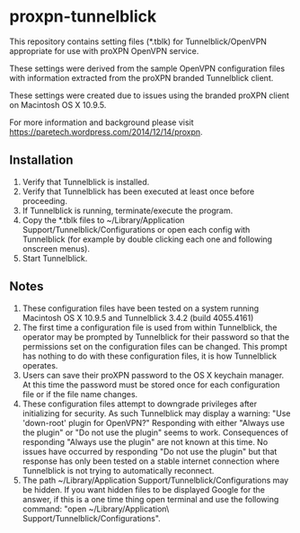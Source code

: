 proxpn-tunnelblick
==================

This repository contains setting files (*.tblk) for Tunnelblick/OpenVPN appropriate for use with proXPN OpenVPN service.

These settings were derived from the sample OpenVPN configuration files with information extracted from the proXPN branded Tunnelblick client.

These settings were created due to issues using the branded proXPN client on Macintosh OS X 10.9.5.

For more information and background please visit https://paretech.wordpress.com/2014/12/14/proxpn.

## Installation
1. Verify that Tunnelblick is installed.
2. Verify that Tunnelblick has been executed at least once before proceeding.
3. If Tunnelblick is running, terminate/execute the program.
4. Copy the *.tblk files to ~/Library/Application Support/Tunnelblick/Configurations or open each config with Tunnelblick (for example by double clicking each one and following onscreen menus).
5. Start Tunnelblick.

## Notes
1. These configuration files have been tested on a system running Macintosh OS X 10.9.5 and Tunnelblick 3.4.2 (build 4055.4161)
2. The first time a configuration file is used from within Tunnelblick, the operator may be prompted by Tunnelblick for their password so that the permissions set on the configuration files can be changed. This prompt has nothing to do with these configuration files, it is how Tunnelblick operates.
3. Users can save their proXPN password to the OS X keychain manager. At this time the password must be stored once for each configuration file or if the file name changes.
4. These configuration files attempt to downgrade privileges after initializing for security. As such Tunnelblick may display a warning: "Use 'down-root' plugin for OpenVPN?" Responding with either "Always use the plugin" or "Do not use the plugin" seems to work. Consequences of responding "Always use the plugin" are not known at this time. No issues have occurred by responding "Do not use the plugin" but that response has only been tested on a stable internet connection where Tunnelblick is not trying to automatically reconnect.
5. The path ~/Library/Application Support/Tunnelblick/Configurations may be hidden. If you want hidden files to be displayed Google for the answer, if this is a one time thing open terminal and use the following command: "open ~/Library/Application\ Support/Tunnelblick/Configurations".
